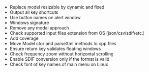 - Replace model resizable by dynamic and fixed
- Output all key shortcuts
- Use button names on alert window
- Windows signature
- Remove any modal approach
- Check supported input files extension from OS (json/csv/sdif/etc.)
- Add coverage
- Move Model ctor and parseXml methods to cpp files
- Ensure return key validates floating windows
- Check frequency zoom without horizontal scrolling
- Enable SDIF conversion only if the format is valid
- Check font of key names of main menu on Linux

